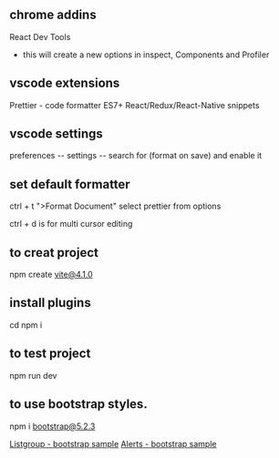 ## chrome addins

React Dev Tools

- this will create a new options in inspect, Components and Profiler

## vscode extensions

Prettier - code formatter
ES7+ React/Redux/React-Native snippets

## vscode settings

preferences -- settings -- search for (format on save) and enable it

## set default formatter

ctrl + t
">Format Document"
select prettier from options

ctrl + d is for multi cursor editing

## to creat project

npm create vite@4.1.0

## install plugins

cd <projectfolder>
npm i

## to test project

npm run dev

## to use bootstrap styles.

npm i bootstrap@5.2.3

[Listgroup - bootstrap sample](https://getbootstrap.com/docs/4.0/components/list-group/)
[Alerts - bootstrap sample](https://getbootstrap.com/docs/4.0/components/alerts/)
